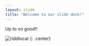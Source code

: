 ```yaml
---
layout: slide
title: "Welcome to our slide deck!"
---
```


Up to no good!!  

![riddlocat](https://octodex.github.com/images/riddlocat.png)
{: .center}
